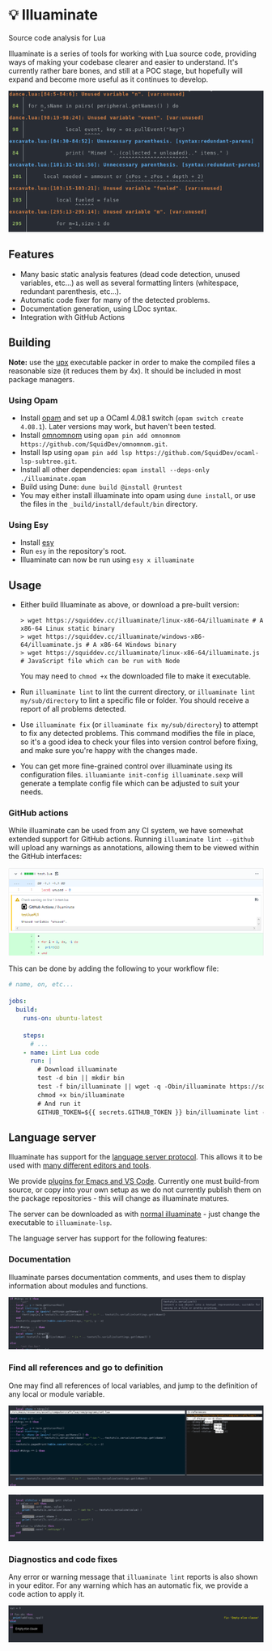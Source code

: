 # 💡 Illuaminate
Source code analysis for Lua

Illuaminate is a series of tools for working with Lua source code, providing
ways of making your codebase clearer and easier to understand. It's currently
rather bare bones, and still at a POC stage, but hopefully will expand and
become more useful as it continues to develop.

<p align="center">
<img src="doc/example.png"
  alt="An example of running illuaminate from the command line, displaying several warnings."
  title="Running illuaminate from the command line" />
</p>

## Features
 - Many basic static analysis features (dead code detection, unused variables,
   etc...) as well as several formatting linters (whitespace, redundant
   parenthesis, etc...).
 - Automatic code fixer for many of the detected problems.
 - Documentation generation, using LDoc syntax.
 - Integration with GitHub Actions

## Building

**Note:** use the [upx][] executable packer in order to make the compiled
files a reasonable size (it reduces them by 4x). It should be included in most
package managers.

### Using Opam
 - Install [opam][] and set up a OCaml 4.08.1 switch (`opam switch create
   4.08.1`). Later versions may work, but haven't been tested.
 - Install [omnomnom][] using `opam pin add omnomnom https://github.com/SquidDev/omnomnom.git`.
 - Install lsp using `opam pin add lsp https://github.com/SquidDev/ocaml-lsp-subtree.git`.
 - Install all other dependencies: `opam install --deps-only ./illuaminate.opam`
 - Build using Dune: `dune build @install @runtest`
 - You may either install illuaminate into opam using `dune install`, or use the
   files in the `_build/install/default/bin` directory.

### Using Esy
 - Install [esy][]
 - Run `esy` in the repository's root.
 - Illuaminate can now be run using `esy x illuaminate`

## Usage
 - Either build Illuaminate as above, or download a pre-built version:
   ```
   > wget https://squiddev.cc/illuaminate/linux-x86-64/illuaminate # A x86-64 Linux static binary
   > wget https://squiddev.cc/illuaminate/windows-x86-64/illuaminate.js # A x86-64 Windows binary
   > wget https://squiddev.cc/illuaminate/linux-x86-64/illuaminate.js # JavaScript file which can be run with Node
   ```

   You may need to `chmod +x` the downloaded file to make it executable.

 - Run `illuaminate lint` to lint the current directory, or `illuaminate lint
   my/sub/directory` to lint a specific file or folder. You should receive a report of
   all problems detected.

 - Use `illuaminate fix` (or `illuaminate fix my/sub/directory`) to attempt to
   fix any detected problems. This command modifies the file in place, so it's a
   good idea to check your files into version control before fixing, and make
   sure you're happy with the changes made.

 - You can get more fine-grained control over illuaminate using its
   configuration files. `illuamiante init-config illuaminate.sexp` will generate
   a template config file which can be adjusted to suit your needs.

### GitHub actions
While illuaminate can be used from any CI system, we have somewhat extended
support for GitHub actions. Running `illuaminate lint --github` will upload any
warnings as annotations, allowing them to be viewed within the GitHub
interfaces:

<p align="center">
<img src="doc/gh-annotations.png"
  alt="A warning displayed in GitHub's annotation view"
  title="A warning displayed inline on GitHub"/>
</p>

This can be done by adding the following to your workflow file:

```yml
# name, on, etc...

jobs:
  build:
    runs-on: ubuntu-latest

    steps:
      # ...
    - name: Lint Lua code
      run: |
        # Download illuaminate
        test -d bin || mkdir bin
        test -f bin/illuaminate || wget -q -Obin/illuaminate https://squiddev.cc/illuaminate/bin/illuaminate
        chmod +x bin/illuaminate
        # And run it
        GITHUB_TOKEN=${{ secrets.GITHUB_TOKEN }} bin/illuaminate lint --github
```

## Language server
Illuaminate has support for the [language server protocol][lsp]. This allows it
to be used with [many different editors and tools][lsp_editors].

We provide [plugins for Emacs and VS Code][editor_tree]. Currently one must
build-from source, or copy into your own setup as we do not currently publish
them on the package repositories - this will change as illuaminate matures.

The server can be downloaded as with [normal illuaminate](#usage) - just change
the executable to `illuaminate-lsp`.

The language server has support for the following features:

### Documentation
Illuaminate parses documentation comments, and uses them to display information
about modules and functions.

<p align="center">
<img src="doc/emacs-doc.png" title="Displaying member documentation within Emacs." />
</p>

### Find all references and go to definition
One may find all references of local variables, and jump to the definition of
any local or module variable.

<p align="center">
<img src="doc/emacs-references.png" title="Find all references of a local variable" />
</p>
<p align="center">
<img src="doc/emacs-highlight.png" title="Highlight all references and assignments of a variable." />
</p>

### Diagnostics and code fixes
Any error or warning message that `illuaminate lint` reports is also shown in
your editor. For any warning which has an automatic fix, we provide a code
action to apply it.

<p align="center">
<img src="doc/emacs-warning.png" title="A basic warning and available code action." />
</p>


[opam]: https://opam.ocaml.org/doc/Install.html "Installing opam"
[omnomnom]: https://github.com/SquidDev/omnomnom "omnomnom on GitHub"
[actions]: https://github.com/features/actions "An introduction to GitHub actions"
[esy]: https://esy.sh/
[lsp]: https://microsoft.github.io/language-server-protocol "The Language Server Protocol"
[lsp_editors]: https://microsoft.github.io/language-server-protocol/implementors/tools
[editor_tree]: https://github.com/SquidDev/illuaminate/tree/master/src/editor
[upx]: https://github.com/upx/upx "upx on GitHub"
